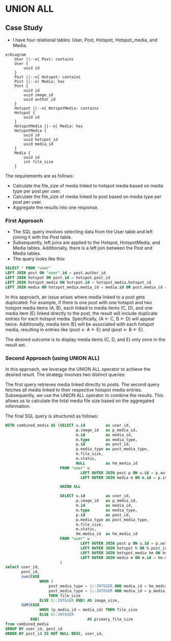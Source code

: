 # UNION ALL

## Case Study

- I have four relational tables: User, Post, Hotspot, Hotspot_media, and Media.

```mermeid
erDiagram
    User ||--o{ Post: contains
    User {
        uuid id
    }
    Post ||--o{ Hotspot: contains
    Post ||--o| Media: has
    Post {
        uuid id
        uuid image_id
        uuid author_id
    }
    Hotspot ||--o{ HotspotMedia: contains
    Hotspot {
        uuid id
    }
    HotspotMedia ||--o| Media: has
    HotspotMedia {
        uuid id
        uuid hotspot_id
        uuid media_id
    }
    Media {
        uuid id
        int file_size
    }
```

The requirements are as follows:

- Calculate the file_size of media linked to hotspot media based on media type per post per user.
- Calculate the file_size of media linked to post based on media type per post per user.
- Aggregate the results into one response.

### First Approach

- The SQL query involves selecting data from the User table and left joining it with the Post table.
- Subsequently, left joins are applied to the Hotspot, HotspotMedia, and Media tables. Additionally, there is a left join between the Post and Media tables.
- The query looks like this:

```sql
SELECT * FROM "user"
LEFT JOIN post ON "user".id = post.author_id
LEFT JOIN hotspot ON post.id = hotspot.post_id
LEFT JOIN hotspot_media ON hotspot.id = hotspot_media.hotspot_id
LEFT JOIN media ON hotspot_media.media_id = media.id OR post.media_id = media.id
```

In this approach, an issue arises where media linked to a post gets duplicated.
For example, if there is one post with one hotspot and two hotspot media items (A, B), each linked to media items (C, D), and one media item (E) linked directly to the post, the result will include duplicate entries for each hotspot media. Specifically, (A <- C, B <- D) will appear twice. Additionally, media item (E) will be associated with each hotspot media, resulting in entries like (post <- A <- E) and (post <- B <- E).

The desired outcome is to display media items (C, D, and E) only once in the result set.

### Second Approach (using UNION ALL)

In this approach, we leverage the UNION ALL operator to achieve the desired result. The strategy involves two distinct queries:

The first query retrieves media linked directly to posts.
The second query fetches all media linked to their respective hotspot media entries.
Subsequently, we use the UNION ALL operator to combine the results. This allows us to calculate the total media file size based on the aggregated information.

The final SQL query is structured as follows:

```sql
WITH combined_media AS (SELECT u.id         as user_id,
                               p.image_id   as p_media_id,
                               m.id         as media_id,
                               m.type       as media_type,
                               p.id         as post_id,
                               p.media_type as post_media_type,
                               m.file_size,
                               m.status,
                               NULL         as hm_media_id
                        FROM "user" u
                                 LEFT OUTER JOIN post p ON u.id = p.author_id
                                 LEFT OUTER JOIN media m ON m.id = p.image_id

                        UNION ALL

                        SELECT u.id         as user_id,
                               p.image_id   as p_media_id,
                               m.id         as media_id,
                               m.type       as media_type,
                               p.id         as post_id,
                               p.media_type as post_media_type,
                               m.file_size,
                               m.status,
                               hm.media_id  as hm_media_id
                        FROM "user" u
                                 LEFT OUTER JOIN post p ON u.id = p.author_id
                                 LEFT OUTER JOIN hotspot h ON h.post_id = p.id
                                 LEFT OUTER JOIN hotspot_media hm ON hm.hotspot_id = h.id
                                 LEFT OUTER JOIN media m ON m.id = hm.media_id
						)
select user_id,
       post_id,
       sum(CASE
               WHEN (
                   post_media_type = 1::INTEGER AND media_id = hm_media_id AND media_type = 1 OR
                   post_media_type = 1::INTEGER AND media_id = p_media_id AND media_type = 1::INTEGER)
                   THEN file_size
               ELSE 0::INTEGER END) AS image_size,
       SUM(CASE
               WHEN (p_media_id = media_id) THEN file_size
               ELSE 0::INTEGER
           END)                     AS primary_file_size
from combined_media
GROUP BY user_id, post_id
ORDER BY post_id IS NOT NULL DESC, user_id;
```
